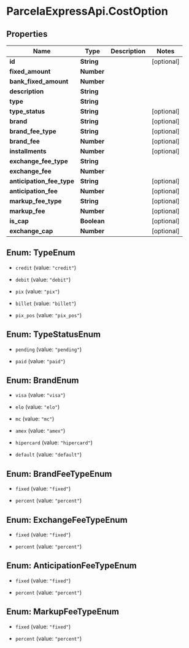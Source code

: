 # ParcelaExpressApi.CostOption

## Properties

Name | Type | Description | Notes
------------ | ------------- | ------------- | -------------
**id** | **String** |  | [optional] 
**fixed_amount** | **Number** |  | 
**bank_fixed_amount** | **Number** |  | 
**description** | **String** |  | 
**type** | **String** |  | 
**type_status** | **String** |  | [optional] 
**brand** | **String** |  | [optional] 
**brand_fee_type** | **String** |  | [optional] 
**brand_fee** | **Number** |  | [optional] 
**installments** | **Number** |  | [optional] 
**exchange_fee_type** | **String** |  | 
**exchange_fee** | **Number** |  | 
**anticipation_fee_type** | **String** |  | [optional] 
**anticipation_fee** | **Number** |  | [optional] 
**markup_fee_type** | **String** |  | [optional] 
**markup_fee** | **Number** |  | [optional] 
**is_cap** | **Boolean** |  | [optional] 
**exchange_cap** | **Number** |  | [optional] 



## Enum: TypeEnum


* `credit` (value: `"credit"`)

* `debit` (value: `"debit"`)

* `pix` (value: `"pix"`)

* `billet` (value: `"billet"`)

* `pix_pos` (value: `"pix_pos"`)





## Enum: TypeStatusEnum


* `pending` (value: `"pending"`)

* `paid` (value: `"paid"`)





## Enum: BrandEnum


* `visa` (value: `"visa"`)

* `elo` (value: `"elo"`)

* `mc` (value: `"mc"`)

* `amex` (value: `"amex"`)

* `hipercard` (value: `"hipercard"`)

* `default` (value: `"default"`)





## Enum: BrandFeeTypeEnum


* `fixed` (value: `"fixed"`)

* `percent` (value: `"percent"`)





## Enum: ExchangeFeeTypeEnum


* `fixed` (value: `"fixed"`)

* `percent` (value: `"percent"`)





## Enum: AnticipationFeeTypeEnum


* `fixed` (value: `"fixed"`)

* `percent` (value: `"percent"`)





## Enum: MarkupFeeTypeEnum


* `fixed` (value: `"fixed"`)

* `percent` (value: `"percent"`)




